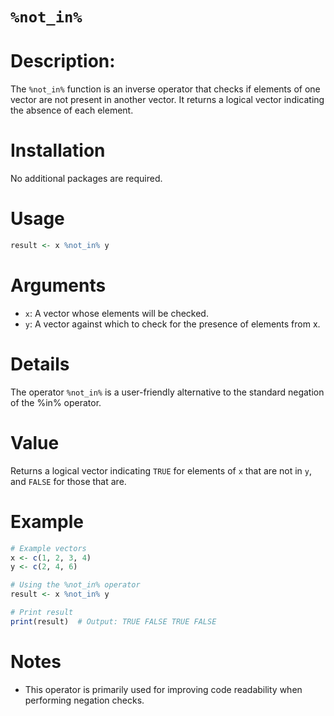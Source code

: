 # `%not_in%`

# Description:
The `%not_in%` function is an inverse operator that checks if elements of one vector are not present in another vector. It returns a logical vector indicating the absence of each element.

# Installation
No additional packages are required.

# Usage

```r
result <- x %not_in% y
```

# Arguments

* `x`: A vector whose elements will be checked.
* `y`: A vector against which to check for the presence of elements from x.

# Details

The operator `%not_in%` is a user-friendly alternative to the standard negation of the %in% operator.

# Value
Returns a logical vector indicating `TRUE` for elements of `x` that are not in `y`, and `FALSE` for those that are.

# Example

```r
# Example vectors
x <- c(1, 2, 3, 4)
y <- c(2, 4, 6)

# Using the %not_in% operator
result <- x %not_in% y

# Print result
print(result)  # Output: TRUE FALSE TRUE FALSE
```

# Notes

* This operator is primarily used for improving code readability when performing negation checks.
